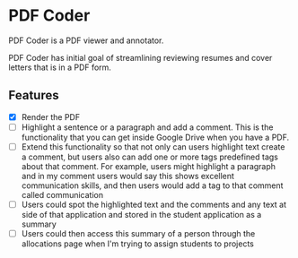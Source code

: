# PDF Coder

PDF Coder is a PDF viewer and annotator.

PDF Coder has initial goal of streamlining reviewing resumes and cover letters that is in a PDF form.

## Features

- [x] Render the PDF
- [ ] Highlight a sentence or a paragraph and add a comment. This is the functionality that you can get inside Google Drive when you have a PDF.
- [ ] Extend this functionality so that not only can users highlight text create a comment, but users also can add one or more tags predefined tags about that comment. For example, users might highlight a paragraph and in my comment users would say this shows excellent communication skills, and then users would add a tag to that comment called communication
- [ ] Users could spot the highlighted text and the comments and any text at side of that application and stored in the student application as a summary
- [ ] Users could then access this summary of a person through the allocations page when I'm trying to assign students to projects

